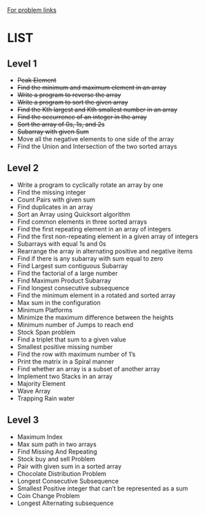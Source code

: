 [For problem links](https://www.geeksforgeeks.org/top-50-array-coding-problems-for-interviews/)
# LIST
## Level 1
- ~~Peak Element~~
- ~~Find the minimum and maximum element in an array~~
- ~~Write a program to reverse the array~~
- ~~Write a program to sort the given array~~
- ~~Find the Kth largest and Kth smallest number in an array~~
- ~~Find the occurrence of an integer in the array~~
- ~~Sort the array of 0s, 1s, and 2s~~
- ~~Subarray with given Sum~~
- Move all the negative elements to one side of the array
- Find the Union and Intersection of the two sorted arrays
 

## Level 2
- Write a program to cyclically rotate an array by one
- Find the missing integer
- Count Pairs with given sum
- Find duplicates in an array
- Sort an Array using Quicksort algorithm
- Find common elements in three sorted arrays
- Find the first repeating element in an array of integers
- Find the first non-repeating element in a given array of integers
- Subarrays with equal 1s and 0s
- Rearrange the array in alternating positive and negative items
- Find if there is any subarray with sum equal to zero
- Find Largest sum contiguous Subarray
- Find the factorial of a large number
- Find Maximum Product Subarray
- Find longest consecutive subsequence
- Find the minimum element in a rotated and sorted array
- Max sum in the configuration
- Minimum Platforms
- Minimize the maximum difference between the heights
- Minimum number of Jumps to reach end
- Stock Span problem
- Find a triplet that sum to a given value
- Smallest positive missing number
- Find the row with maximum number of 1’s
- Print the matrix in a Spiral manner
- Find whether an array is a subset of another array
- Implement two Stacks in an array
- Majority Element
- Wave Array
- Trapping Rain water


## Level 3
- Maximum Index
- Max sum path in two arrays
- Find Missing And Repeating
- Stock buy and sell Problem
- Pair with given sum in a sorted array
- Chocolate Distribution Problem
- Longest Consecutive Subsequence
- Smallest Positive integer that can’t be represented as a sum
- Coin Change Problem
- Longest Alternating subsequence
